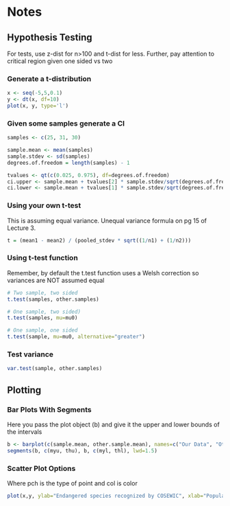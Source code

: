 # Notes

## Hypothesis Testing

For tests, use z-dist for n>100 and t-dist for less.
Further, pay attention to critical region given one sided vs two 

### Generate a t-distribution

```R
x <- seq(-5,5,0.1)
y <- dt(x, df=10)
plot(x, y, type='l')
```

### Given some samples generate a CI

```R
samples <- c(25, 31, 30)

sample.mean <- mean(samples)
sample.stdev <- sd(samples)
degrees.of.freedom = length(samples) - 1

tvalues <- qt(c(0.025, 0.975), df=degrees.of.freedom)
ci.upper <- sample.mean + tvalues[2] * sample.stdev/sqrt(degrees.of.freedom + 1)
ci.lower <- sample.mean + tvalues[1] * sample.stdev/sqrt(degrees.of.freedom + 1) 
```

### Using your own t-test

This is assuming equal variance. Unequal variance formula on pg 15 of Lecture 3. 
```R
t = (mean1 - mean2) / (pooled_stdev * sqrt((1/n1) + (1/n2)))
```

### Using t-test function

Remember, by default the t.test function uses a Welsh correction so variances are NOT assumed equal

```R
# Two sample, two sided
t.test(samples, other.samples)

# One sample, two sided)
t.test(samples, mu=mu0)

# One sample, one sided
t.test(sample, mu=mu0, alternative="greater")
```

### Test variance

```R
var.test(sample, other.samples)
```

## Plotting

### Bar Plots With Segments
Here you pass the plot object (b) and give it the upper and lower bounds of the intervals

```R 
b <- barplot(c(sample.mean, other.sample.mean), names=c("Our Data", "Other Team's Data"), ylab="Yellow Beans per 30 ml", xlab='Groups')
segments(b, c(myu, thu), b, c(myl, thl), lwd=1.5)
```

### Scatter Plot Options

Where pch is the type of point and col is color
```R
plot(x,y, ylab="Endangered species recognized by COSEWIC", xlab="Population of Canada", pch=20, col="red")
```
